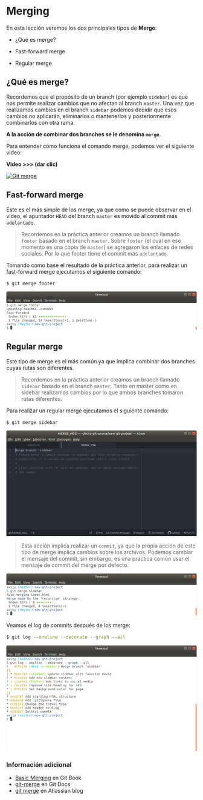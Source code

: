 # Merging

En esta lección veremos los dos principales tipos de **Merge**:

 - ¿Qué es merge?

 - Fast-forward merge

 - Regular merge

## ¿Qué es merge?
Recordemos que el propósito de un branch (por ejemplo `sidebar`) es que nos permite realizar cambios que no afectan al branch `master`. Una vez que realizamos cambios en el branch `sidebar` podemos decidir que esos cambios no aplicarán, eliminarlos o mantenerlos y posteriormente combinarlos con otra rama.

**A la acción de combinar dos branches se le denomina `merge`.**

Para entender cómo funciona el comando merge, podemos ver el siguiente video:

**Video >>> (dar clic)**

[![Git merge](http://img.youtube.com/vi/gQiWicrreJg/0.jpg)](http://www.youtube.com/watch?v=gQiWicrreJg "Git merge")

## Fast-forward merge

Este es el más simple de los merge, ya que como se puede observar en el video, el apuntador `HEAD` del branch `master` es movido al commit más `adelantado`.

> Recordemos en la práctica anterior creamos un branch llamado `footer` basado en el branch `master`. Sobre `footer` (el cual en ese momento es una copia de `master`) se agregaron los enlaces de redes sociales. Por lo que footer tiene el commit más `adelantado`.

Tomando como base el resultado de la práctica anterior, para realizar un fast-forward merge ejecutamos el siguiente comando:

```bash
$ git merge footer
```

![img_08_git_merge_01](images/img_08_git_merge_01.png)

## Regular merge

Este tipo de merge es el más común ya que implica combinar dos branches cuyas rutas son diferentes. 

> Recordemos en la práctica anterior creamos un branch llamado `sidebar` basado en el branch `master`. Tanto en master como en sidebar realizamos cambios por lo que ambos branches tomaron rutas diferentes.

Para realizar un regular merge ejecutamos el siguiente comando:

```bash
$ git merge sidebar
```

![img_08_git_merge_02](images/img_08_git_merge_02.png)

> Esta acción implica realizar un `commit`, ya que la propia acción de este tipo de merge implica cambios sobre los archivos.
> Podemos cambiar el mensaje del commit, sin embargo, es una práctica común usar el mensaje de commit del merge por defecto.

![img_08_git_merge_03](images/img_08_git_merge_03.png)

Veamos el log de commits después de los merge:

```bash
$ git log --oneline --decorate --graph --all
```

![img_08_git_merge_04](images/img_08_git_merge_04.png)


### Información adicional

-   [Basic Merging](https://git-scm.com/book/en/v2/Git-Branching-Basic-Branching-and-Merging#Basic-Merging) en Git Book
-   [git-merge](https://git-scm.com/docs/git-merge) en Git Docs
-   [git merge](https://www.atlassian.com/git/tutorials/git-merge) en Atlassian blog
<!--stackedit_data:
eyJoaXN0b3J5IjpbLTc4ODI2OTE1NCwtMTQ4Njc1MjA3OSwtMT
MxMjYxNTI1NiwtMTczNzI0NTMwNiwyMTI5MDU4NjQxLC0zODQ2
NDIyMzEsNDc0MTQ3OTUyXX0=
-->
